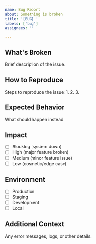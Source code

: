 ```yaml
---
name: Bug Report
about: Something is broken
title: '[BUG] '
labels: ['bug']
assignees: ''

---
```


## What's Broken
Brief description of the issue.

## How to Reproduce
Steps to reproduce the issue:
1. 
2. 
3. 

## Expected Behavior
What should happen instead.

## Impact
- [ ] Blocking (system down)
- [ ] High (major feature broken)
- [ ] Medium (minor feature issue)
- [ ] Low (cosmetic/edge case)

## Environment
- [ ] Production
- [ ] Staging  
- [ ] Development
- [ ] Local

## Additional Context
Any error messages, logs, or other details.